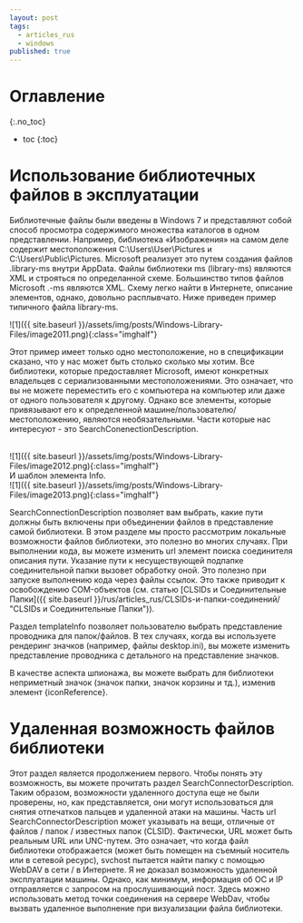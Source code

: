 ```yaml
---
layout: post
tags:
  - articles_rus
  - windows
published: true
---
```

# Оглавление
{:.no_toc}

* toc
{:toc}

# Использование библиотечных файлов в эксплуатации

Библиотечные файлы были введены в Windows 7 и представляют собой способ просмотра содержимого множества каталогов в одном представлении. Например, библиотека «Изображения» на самом деле содержит местоположения C:\\Users\\User\\Pictures и C:\\Users\\Public\\Pictures. Microsoft реализует это путем создания файлов .library-ms внутри AppData. Файлы библиотеки ms (library-ms) являются XML и строяться по определанной схеме. Большинство типов файлов Microsoft .-ms являются XML. Схему легко найти в Интернете, описание элементов, однако, довольно расплывчато. Ниже приведен пример типичного файла library-ms.

![1]({{ site.baseurl }}/assets/img/posts/Windows-Library-Files/image2011.png){:class="imghalf"}

Этот пример имеет только одно местоположение, но в спецификации сказано, что у нас может быть столько сколько мы хотим. Все библиотеки, которые предоставляет Microsoft, имеют конкретных владельцев с сериализованными местоположениями. Это означает, что вы не можете переместить его с компьютера на компьютер или даже от одного пользователя к другому. Однако все элементы, которые привязывают его к определенной машине/пользователю/местоположению, являются необязательными. Части которые нас интересуют - это SearchConenectionDescription.

<br>
![1]({{ site.baseurl }}/assets/img/posts/Windows-Library-Files/image2012.png){:class="imghalf"}
<br>
								И шаблон элемента Info.
<br>
![1]({{ site.baseurl }}/assets/img/posts/Windows-Library-Files/image2013.png){:class="imghalf"}
<br>

SearchConnectionDescription позволяет вам выбрать, какие пути должны быть включены при объединении файлов в представление самой библиотеки. В этом разделе мы просто рассмотрим локальные возможности файлов библиотеки, это полезно во многих случаях. При выполнении кода, вы можете изменить url элемент поиска соединителя описания пути. Указание пути к несуществующей подпапке соединительной папки вызовет обработку оной. Это полезно при запуске выполнению кода через файлы ссылок. Это также приводит к освобождению COM-объектов (см. статью [CLSIDs и Соединительные Папки]({{ site.baseurl }}/rus/articles_rus/CLSIDs-и-папки-соединений/ "CLSIDs и Соединительные Папки")).

 
Раздел templateInfo позволяет пользователю выбрать представление проводника для папок/файлов. В тех случаях, когда вы используете рендеринг значков (например, файлы desktop.ini), вы можете изменить представление проводника с детального на представление значков.


В качестве аспекта шпионажа, вы можете выбрать для библиотеки неприметный значок (значок папки, значок корзины и тд.), изменив элемент {iconReference}.

# Удаленная возможность файлов библиотеки

Этот раздел является продолжением первого. Чтобы понять эту возможность, вы можете прочитать раздел SearchConnectorDescription. Таким образом, возможности удаленного доступа еще не были проверены, но, как представляется, они могут использоваться для снятия отпечатков пальцев и удаленной атаки на машины. Часть url SearchConnectorDescription может указывать на вещи, отличные от файлов / папок / известных папок (CLSID). Фактически, URL может быть реальным URL или UNC-путем. Это означает, что когда файл библиотеки отображается (может быть помещен на съемный носитель или в сетевой ресурс), svchost пытается найти папку с помощью WebDAV в сети / в Интернете. Я не доказал возможность удаленной эксплуатации машины. Однако, как минимум, информация об ОС и IP отправляется с запросом на прослушивающий пост. Здесь можно использовать метод точки соединения на сервере WebDav, чтобы вызвать удаленное выполнение при визуализации файла библиотеки.

